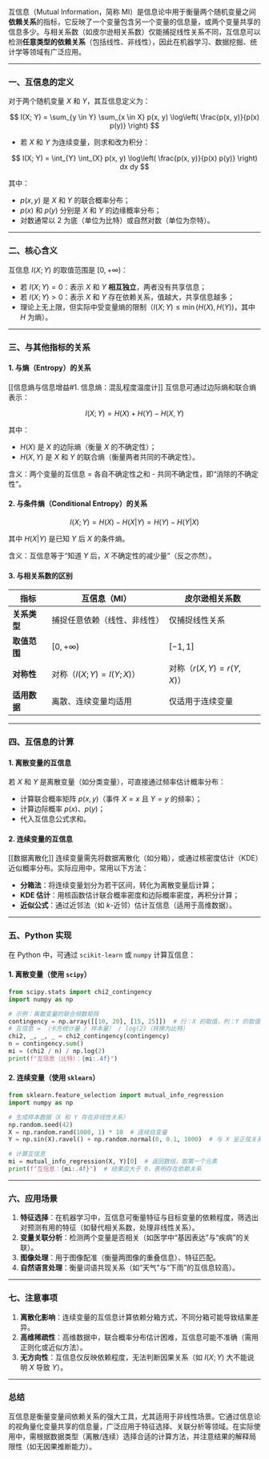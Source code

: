 互信息（Mutual Information，简称 MI）是信息论中用于衡量两个随机变量之间**依赖关系**的指标，它反映了一个变量包含另一个变量的信息量，或两个变量共享的信息多少。与相关系数（如皮尔逊相关系数）仅能捕捉线性关系不同，互信息可以检测**任意类型的依赖关系**（包括线性、非线性），因此在机器学习、数据挖掘、统计学等领域有广泛应用。

---

### **一、互信息的定义**

对于两个随机变量 $X$ 和 $Y$，其互信息定义为：

$$
I(X; Y) = \sum_{y \in Y} \sum_{x \in X} p(x, y) \log\left( \frac{p(x, y)}{p(x) p(y)} \right)
$$

- 若 $X$ 和 $Y$ 为连续变量，则求和改为积分：

$$
I(X; Y) = \int_{Y} \int_{X} p(x, y) \log\left( \frac{p(x, y)}{p(x) p(y)} \right) dx dy
$$

其中：

- $p(x, y)$ 是 $X$ 和 $Y$ 的联合概率分布；
- $p(x)$ 和 $p(y)$ 分别是 $X$ 和 $Y$ 的边缘概率分布；
- 对数通常以 2 为底（单位为比特）或自然对数（单位为奈特）。

---

### **二、核心含义**

互信息 $I(X; Y)$ 的取值范围是 $[0, +\infty)$：

- 若 $I(X; Y) = 0$：表示 $X$ 和 $Y$ **相互独立**，两者没有共享信息；
- 若 $I(X; Y) > 0$：表示 $X$ 和 $Y$ 存在依赖关系，值越大，共享信息越多；
- 理论上无上限，但实际中受变量熵的限制（$I(X; Y) \leq \min(H(X), H(Y))$，其中 $H$ 为熵）。

---

### **三、与其他指标的关系**

#### 1. **与熵（Entropy）的关系**
[[信息熵与信息增益#1. 信息熵：混乱程度温度计]]
互信息可通过边际熵和联合熵表示：

$$
I(X; Y) = H(X) + H(Y) - H(X, Y)
$$

其中：

- $H(X)$ 是 $X$ 的边际熵（衡量 $X$ 的不确定性）；
- $H(X, Y)$ 是 $X$ 和 $Y$ 的联合熵（衡量两者共同的不确定性）。

含义：两个变量的互信息 = 各自不确定性之和 - 共同不确定性，即“消除的不确定性”。

#### 2. **与条件熵（Conditional Entropy）的关系**

$$
I(X; Y) = H(X) - H(X|Y) = H(Y) - H(Y|X)
$$

其中 $H(X|Y)$ 是已知 $Y$ 后 $X$ 的条件熵。

含义：互信息等于“知道 $Y$ 后，$X$ 不确定性的减少量”（反之亦然）。

#### 3. **与相关系数的区别**

| **指标**       | **互信息（MI）**                | **皮尔逊相关系数**              |
|----------------|---------------------------------|---------------------------------|
| **关系类型**   | 捕捉任意依赖（线性、非线性）    | 仅捕捉线性关系                  |
| **取值范围**   | $[0, +\infty)$                  | $[-1, 1]$                       |
| **对称性**     | 对称（$I(X;Y)=I(Y;X)$）         | 对称（$r(X,Y)=r(Y,X)$）         |
| **适用数据**   | 离散、连续变量均适用            | 仅适用于连续变量                |

---

### **四、互信息的计算**

#### 1. **离散变量的互信息**

若 $X$ 和 $Y$ 是离散变量（如分类变量），可直接通过频率估计概率分布：

- 计算联合概率矩阵 $p(x,y)$（事件 $X=x$ 且 $Y=y$ 的频率）；
- 计算边际概率 $p(x)$、$p(y)$；
- 代入互信息公式求和。

#### 2. **连续变量的互信息**
[[数据离散化]]
连续变量需先将数据离散化（如分箱），或通过核密度估计（KDE）近似概率分布。实际应用中，常用以下方法：

- **分箱法**：将连续变量划分为若干区间，转化为离散变量后计算；
- **KDE 估计**：用核函数估计联合概率密度和边际概率密度，再积分计算；
- **近似公式**：通过近邻法（如 $k$-近邻）估计互信息（适用于高维数据）。

---

### **五、Python 实现**

在 Python 中，可通过 `scikit-learn` 或 `numpy` 计算互信息：

#### 1. 离散变量（使用 `scipy`）

```python
from scipy.stats import chi2_contingency
import numpy as np

# 示例：离散变量的联合频数矩阵
contingency = np.array([[10, 20], [15, 25]])  # 行：X 的取值，列：Y 的取值
# 互信息 = （卡方统计量 / 样本量） / log(2)（转换为比特）
chi2, _, _, _ = chi2_contingency(contingency)
n = contingency.sum()
mi = (chi2 / n) / np.log(2)
print(f"互信息（比特）：{mi:.4f}")
```

#### 2. 连续变量（使用 `sklearn`）

```python
from sklearn.feature_selection import mutual_info_regression
import numpy as np

# 生成样本数据（X 和 Y 存在非线性关系）
np.random.seed(42)
X = np.random.rand(1000, 1) * 10  # 连续自变量
Y = np.sin(X).ravel() + np.random.normal(0, 0.1, 1000)  # 与 X 呈正弦关系

# 计算互信息
mi = mutual_info_regression(X, Y)[0]  # 返回数组，取第一个元素
print(f"互信息：{mi:.4f}")  # 结果应大于 0，表明存在依赖关系
```

---

### **六、应用场景**

1. **特征选择**：在机器学习中，互信息可衡量特征与目标变量的依赖程度，筛选出对预测有用的特征（如替代相关系数，处理非线性关系）。  
2. **变量关联分析**：检测两个变量是否相关（如医学中“基因表达”与“疾病”的关联）。  
3. **图像处理**：用于图像配准（衡量两图像的重叠信息）、特征匹配。  
4. **自然语言处理**：衡量词语共现关系（如“天气”与“下雨”的互信息较高）。

---

### **七、注意事项**

1. **离散化影响**：连续变量的互信息计算依赖分箱方式，不同分箱可能导致结果差异。  
2. **高维稀疏性**：高维数据中，联合概率分布估计困难，互信息可能不准确（需用正则化或近似方法）。  
3. **无方向性**：互信息仅反映依赖程度，无法判断因果关系（如 $I(X;Y)$ 大不能说明 $X$ 导致 $Y$）。

---

### **总结**

互信息是衡量变量间依赖关系的强大工具，尤其适用于非线性场景。它通过信息论的视角量化变量共享的信息量，广泛应用于特征选择、关联分析等领域。在实际使用中，需根据数据类型（离散/连续）选择合适的计算方法，并注意结果的解释局限性（如无因果推断能力）。